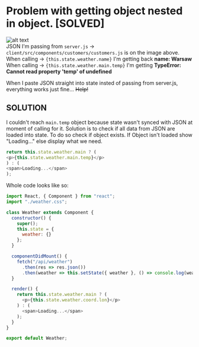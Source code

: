 # Problem with getting object nested in object. [SOLVED]
![alt text](https://github.com/soliniak/node-react/blob/master/json.jpg "JSON image")
<br>
JSON I'm passing from ```server.js``` -> ```client/src/components/customers/customers.js``` is on the image above. <br>
When calling -> ```{this.state.weather.name}``` I'm getting back **name: Warsaw** <br>
When calling -> ```{this.state.weather.main.temp}``` I'm getting **TypeError: Cannot read property 'temp' of undefined** <br>

When I paste JSON straight into state insted of passing from server.js, everything works just fine...
~~Help!~~

## **SOLUTION**
I couldn't reach ```main.temp``` object because state wasn't synced with JSON at moment of calling for it.
Solution is to check if all data from JSON are loaded into state. To do so check if object exists. If Object isn't loaded show "Loading..." else display what we need.

```javascript
return this.state.weather.main ? (
<p>{this.state.weather.main.temp}</p>
) : (
<span>Loading...</span>
);
```

Whole code looks like so:

```javascript
import React, { Component } from "react";
import "./weather.css";

class Weather extends Component {
  constructor() {
    super();
    this.state = {
      weather: {}
    };
  }

  componentDidMount() {
    fetch("/api/weather")
      .then(res => res.json())
      .then(weather => this.setState({ weather }, () => console.log(weather)));
  }

  render() {
    return this.state.weather.main ? (
      <p>{this.state.weather.coord.lon}</p>
    ) : (
      <span>Loading...</span>
    );
  }
}

export default Weather;

```
